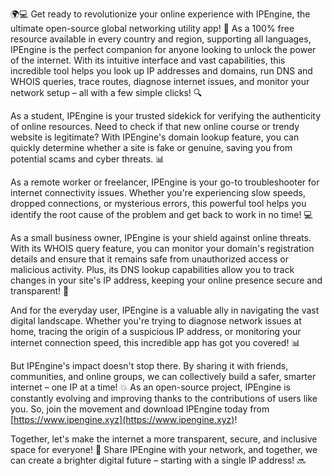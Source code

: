 🌍💻 Get ready to revolutionize your online experience with IPEngine, the ultimate open-source global networking utility app! 🚀 As a 100% free resource available in every country and region, supporting all languages, IPEngine is the perfect companion for anyone looking to unlock the power of the internet. With its intuitive interface and vast capabilities, this incredible tool helps you look up IP addresses and domains, run DNS and WHOIS queries, trace routes, diagnose internet issues, and monitor your network setup – all with a few simple clicks! 🔍

As a student, IPEngine is your trusted sidekick for verifying the authenticity of online resources. Need to check if that new online course or trendy website is legitimate? With IPEngine's domain lookup feature, you can quickly determine whether a site is fake or genuine, saving you from potential scams and cyber threats. 📊

As a remote worker or freelancer, IPEngine is your go-to troubleshooter for internet connectivity issues. Whether you're experiencing slow speeds, dropped connections, or mysterious errors, this powerful tool helps you identify the root cause of the problem and get back to work in no time! 💻

As a small business owner, IPEngine is your shield against online threats. With its WHOIS query feature, you can monitor your domain's registration details and ensure that it remains safe from unauthorized access or malicious activity. Plus, its DNS lookup capabilities allow you to track changes in your site's IP address, keeping your online presence secure and transparent! 💪

And for the everyday user, IPEngine is a valuable ally in navigating the vast digital landscape. Whether you're trying to diagnose network issues at home, tracing the origin of a suspicious IP address, or monitoring your internet connection speed, this incredible app has got you covered! 📊

But IPEngine's impact doesn't stop there. By sharing it with friends, communities, and online groups, we can collectively build a safer, smarter internet – one IP at a time! 💥 As an open-source project, IPEngine is constantly evolving and improving thanks to the contributions of users like you. So, join the movement and download IPEngine today from [https://www.ipengine.xyz](https://www.ipengine.xyz)!

Together, let's make the internet a more transparent, secure, and inclusive space for everyone! 🌟 Share IPEngine with your network, and together, we can create a brighter digital future – starting with a single IP address! 🔜